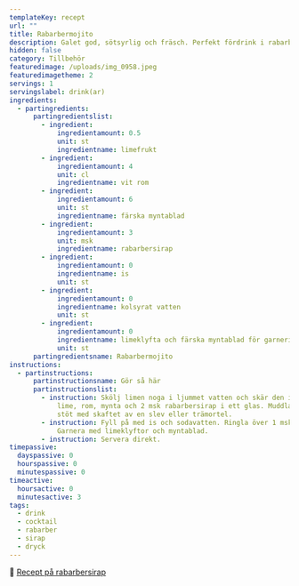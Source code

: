 ```yaml
---
templateKey: recept
url: ""
title: Rabarbermojito
description: Galet god, sötsyrlig och fräsch. Perfekt fördrink i rabarbertider!
hidden: false
category: Tillbehör
featuredimage: /uploads/img_0958.jpeg
featuredimagetheme: 2
servings: 1
servingslabel: drink(ar)
ingredients:
  - partingredients:
      partingredientslist:
        - ingredient:
            ingredientamount: 0.5
            unit: st
            ingredientname: limefrukt
        - ingredient:
            ingredientamount: 4
            unit: cl
            ingredientname: vit rom
        - ingredient:
            ingredientamount: 6
            unit: st
            ingredientname: färska myntablad
        - ingredient:
            ingredientamount: 3
            unit: msk
            ingredientname: rabarbersirap
        - ingredient:
            ingredientamount: 0
            ingredientname: is
            unit: st
        - ingredient:
            ingredientamount: 0
            ingredientname: kolsyrat vatten
            unit: st
        - ingredient:
            ingredientamount: 0
            ingredientname: limeklyfta och färska myntablad för garnering
            unit: st
      partingredientsname: Rabarbermojito
instructions:
  - partinstructions:
      partinstructionsname: Gör så här
      partinstructionslist:
        - instruction: Skölj limen noga i ljummet vatten och skär den i klyftor. Blanda
            lime, rom, mynta och 2 msk rabarbersirap i ett glas. Muddla eller
            stöt med skaftet av en slev eller trämortel.
        - instruction: Fyll på med is och sodavatten. Ringla över 1 msk rabarbersirap.
            Garnera med limeklyftor och myntablad.
        - instruction: Servera direkt.
timepassive:
  dayspassive: 0
  hourspassive: 0
  minutespassive: 0
timeactive:
  hoursactive: 0
  minutesactive: 3
tags:
  - drink
  - cocktail
  - rabarber
  - sirap
  - dryck
---
```

🔗 [Recept på rabarbersirap](/rabarbersirap)